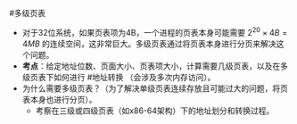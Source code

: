 #多级页表 
* 对于32位系统，如果页表项为4B，一个进程的页表本身可能需要 $2^{20} \times 4B = 4MB$ 的连续空间，这非常巨大。多级页表通过将页表本身进行分页来解决这个问题。
*   **考点**：给定地址位数、页面大小、页表项大小，计算需要几级页表，以及在多级页表下如何进行 #地址转换 （会涉及多次内存访问）。
*   为什么需要多级页表？（为了解决单级页表连续存放且可能过大的问题，将页表本身也进行分页）。
    *   考察在三级或四级页表（如x86-64架构）下的地址划分和转换过程。 
